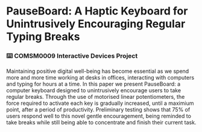 # PauseBoard: A Haptic Keyboard for Unintrusively Encouraging Regular Typing Breaks
### ⌨️ COMSM0009 Interactive Devices Project

Maintaining positive digital well-being has become essential as we spend more and more time working at desks in offices, interacting with computers and typing for hours at a time. In this paper we present PauseBoard: a computer keyboard designed to unintrusively encourage users to take regular breaks. Through the use of motorised linear potentiometers, the force required to activate each key is gradually increased, until a maximium point, after a period of productivity. Preliminary testing shows that 75\% of users respond well to this novel gentle encouragement, being reminded to take breaks while still being able to concentrate and finish their current task.
